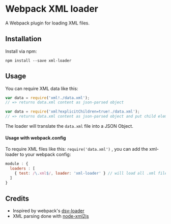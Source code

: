 # Webpack XML loader

A Webpack plugin for loading XML files.

## Installation

Install via npm:

```
npm install --save xml-loader
```

## Usage

You can require XML data like this:

``` javascript
var data = require('xml!./data.xml');
// => returns data.xml content as json-parsed object

var data = require('xml?explicitChildren=true!./data.xml');
// => returns data.xml content as json-parsed object and put child elements to separate property
```

The loader will translate the ```data.xml``` file into a JSON Object.

#### Usage with webpack.config

To require XML files like this: ```require('data.xml')``` , you can add the xml-loader to your webpack config:

``` javascript
module : {
  loaders : [
    { test: /\.xml$/, loader: 'xml-loader' } // will load all .xml files with xml-loader by default
  ]
}
```

## Credits

* Inspired by webpack's [dsv-loader](https://github.com/wbkd/dsv-loader)
* XML parsing done with [node-xml2js](https://github.com/Leonidas-from-XIV/node-xml2js)
